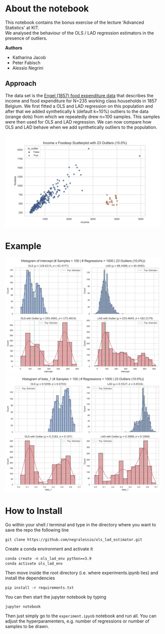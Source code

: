 # About the notebook
This notebook contains the bonus exercise of the lecture 'Advanced Statistics' at KIT.  
We analysed the behaviour of the OLS / LAD regression estimators in the presence of outliers.

**Authors**
- Katharina Jacob
- Peter Fabisch
- Alessio Negrini

## Approach
The data set is the [Engel (1857) food expenditure data](https://www.statsmodels.org/dev/datasets/generated/engel.html) that describes the income and food expenditure for N=235 working class households in 1857 Belgium. We first fitted a OLS and LAD regression on this population and after that we added synthetically k (default k=10%) outliers to the data (orange dots) from which we repeatedly drew n=100 samples. This samples were then used for OLS and LAD regression. We can now compare how OLS and LAD behave when we add synthetically outliers to the population.

![](figures/population_w_outlier.svg)

# Example
![](figures/comparison_intercept_example.svg)
![](figures/comparison_beta_1_example.svg)

# How to Install

Go within your shell / terminal and type in the directory where you want to save the repo the following line
```
git clone https://github.com/negralessio/ols_lad_estimator.git
```

Create a conda environment and activate it
```
conda create -n ols_lad_env python==3.9
conda activate ols_lad_env
```

Then move inside the root directory (i.e. where experiments.ipynb lies) and install the dependencies
```
pip install -r requirements.txt
```

You can then start the jupyter notebook by typing
```
jupyter notebook
```


Then just simply go to the `experiment.ipynb` notebook and run all. You can adjust the hyperparamenters, e.g. number of regressions or number of samples to be drawn.
